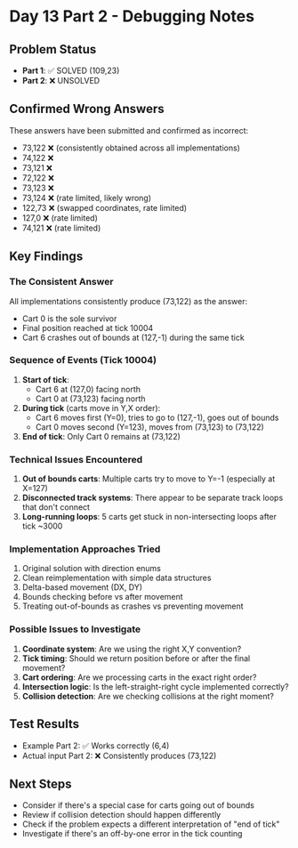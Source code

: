 # Day 13 Part 2 - Debugging Notes

## Problem Status
- **Part 1**: ✅ SOLVED (109,23)
- **Part 2**: ❌ UNSOLVED

## Confirmed Wrong Answers
These answers have been submitted and confirmed as incorrect:
- 73,122 ❌ (consistently obtained across all implementations)
- 74,122 ❌
- 73,121 ❌
- 72,122 ❌
- 73,123 ❌
- 73,124 ❌ (rate limited, likely wrong)
- 122,73 ❌ (swapped coordinates, rate limited)
- 127,0 ❌ (rate limited)
- 74,121 ❌ (rate limited)

## Key Findings

### The Consistent Answer
All implementations consistently produce (73,122) as the answer:
- Cart 0 is the sole survivor
- Final position reached at tick 10004
- Cart 6 crashes out of bounds at (127,-1) during the same tick

### Sequence of Events (Tick 10004)
1. **Start of tick**: 
   - Cart 6 at (127,0) facing north
   - Cart 0 at (73,123) facing north
2. **During tick** (carts move in Y,X order):
   - Cart 6 moves first (Y=0), tries to go to (127,-1), goes out of bounds
   - Cart 0 moves second (Y=123), moves from (73,123) to (73,122)
3. **End of tick**: Only Cart 0 remains at (73,122)

### Technical Issues Encountered
1. **Out of bounds carts**: Multiple carts try to move to Y=-1 (especially at X=127)
2. **Disconnected track systems**: There appear to be separate track loops that don't connect
3. **Long-running loops**: 5 carts get stuck in non-intersecting loops after tick ~3000

### Implementation Approaches Tried
1. Original solution with direction enums
2. Clean reimplementation with simple data structures
3. Delta-based movement (DX, DY)
4. Bounds checking before vs after movement
5. Treating out-of-bounds as crashes vs preventing movement

### Possible Issues to Investigate
1. **Coordinate system**: Are we using the right X,Y convention?
2. **Tick timing**: Should we return position before or after the final movement?
3. **Cart ordering**: Are we processing carts in the exact right order?
4. **Intersection logic**: Is the left-straight-right cycle implemented correctly?
5. **Collision detection**: Are we checking collisions at the right moment?

## Test Results
- Example Part 2: ✅ Works correctly (6,4)
- Actual input Part 2: ❌ Consistently produces (73,122)

## Next Steps
- Consider if there's a special case for carts going out of bounds
- Review if collision detection should happen differently
- Check if the problem expects a different interpretation of "end of tick"
- Investigate if there's an off-by-one error in the tick counting
